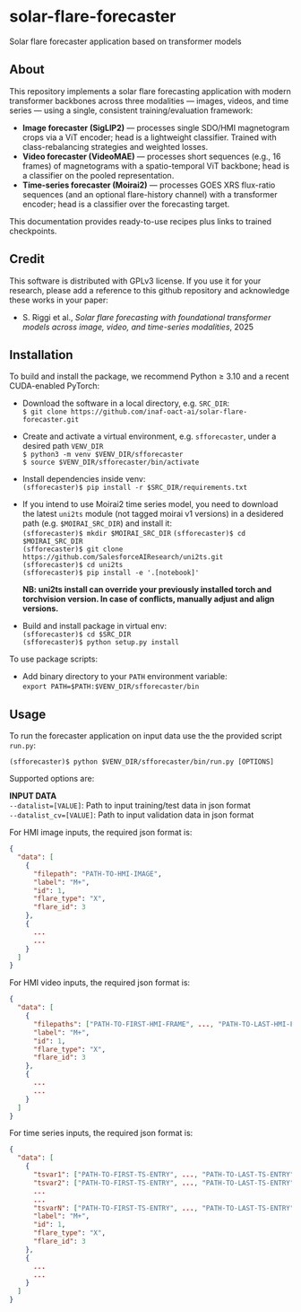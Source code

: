 # solar-flare-forecaster
Solar flare forecaster application based on transformer models

## **About**
This repository implements a solar flare forecasting application with modern transformer backbones across three modalities — images, videos, and time series — using a single, consistent training/evaluation framework:   

* **Image forecaster (SigLIP2)** — processes single SDO/HMI magnetogram crops via a ViT encoder; head is a lightweight classifier. Trained with class-rebalancing strategies and weighted losses.
* **Video forecaster (VideoMAE)** — processes short sequences (e.g., 16 frames) of magnetograms with a spatio-temporal ViT backbone; head is a classifier on the pooled representation.
* **Time-series forecaster (Moirai2)** — processes GOES XRS flux-ratio sequences (and an optional flare-history channel) with a transformer encoder; head is a classifier over the forecasting target.

This documentation provides ready-to-use recipes plus links to trained checkpoints.  

## **Credit**
This software is distributed with GPLv3 license. If you use it for your research, please add a reference to this github repository and acknowledge these works in your paper:   

* S. Riggi et al., *Solar flare forecasting with foundational transformer models across image, video, and time-series modalities*, 2025

## **Installation**  

To build and install the package, we recommend Python ≥ 3.10 and a recent CUDA-enabled PyTorch:    

* Download the software in a local directory, e.g. ```SRC_DIR```:   
  ```$ git clone https://github.com/inaf-oact-ai/solar-flare-forecaster.git```
  
* Create and activate a virtual environment, e.g. ```sfforecaster```, under a desired path ```VENV_DIR```     
  ```$ python3 -m venv $VENV_DIR/sfforecaster```    
  ```$ source $VENV_DIR/sfforecaster/bin/activate```
  
* Install dependencies inside venv:   
  ```(sfforecaster)$ pip install -r $SRC_DIR/requirements.txt```
  
* If you intend to use Moirai2 time series model, you need to download the latest `uni2ts` module (not tagged moirai v1 versions) in a desidered path (e.g. ```$MOIRAI_SRC_DIR```) and install it:      
  ```(sfforecaster)$ mkdir $MOIRAI_SRC_DIR```
  ```(sfforecaster)$ cd $MOIRAI_SRC_DIR```    
  ```(sfforecaster)$ git clone https://github.com/SalesforceAIResearch/uni2ts.git```    
  ```(sfforecaster)$ cd uni2ts```     
  ```(sfforecaster)$ pip install -e '.[notebook]'```

  **NB: uni2ts install can override your previously installed torch and torchvision version. In case of conflicts, manually adjust and align versions.**
  
* Build and install package in virtual env:    
  ```(sfforecaster)$ cd $SRC_DIR```    
  ```(sfforecaster)$ python setup.py install```    
       
To use package scripts:

* Add binary directory to your ```PATH``` environment variable:   
  ``` export PATH=$PATH:$VENV_DIR/sfforecaster/bin ```    

## **Usage**  

To run the forecaster application on input data use the the provided script ```run.py```:   

```(sfforecaster)$ python $VENV_DIR/sfforecaster/bin/run.py [OPTIONS]```    

Supported options are: 

**INPUT DATA**  
`--datalist=[VALUE]`: Path to input training/test data in json format   
`--datalist_cv=[VALUE]`: Path to input validation data in json format   

For HMI image inputs, the required json format is:   

```json
{
  "data": [
    {
      "filepath": "PATH-TO-HMI-IMAGE",
      "label": "M+",
      "id": 1,
      "flare_type": "X",
      "flare_id": 3
    },
    {
      ...
      ...
    }
  ]
}
```

For HMI video inputs, the required json format is:   

```json
{
  "data": [
    {
      "filepaths": ["PATH-TO-FIRST-HMI-FRAME", ..., "PATH-TO-LAST-HMI-FRAME"],
      "label": "M+",
      "id": 1,
      "flare_type": "X",
      "flare_id": 3
    },
    {
      ...
      ...
    }
  ]
}
```

For time series inputs, the required json format is:   

```json
{
  "data": [
    {
      "tsvar1": ["PATH-TO-FIRST-TS-ENTRY", ..., "PATH-TO-LAST-TS-ENTRY"],
      "tsvar2": ["PATH-TO-FIRST-TS-ENTRY", ..., "PATH-TO-LAST-TS-ENTRY"],
      ...
      ...
      "tsvarN": ["PATH-TO-FIRST-TS-ENTRY", ..., "PATH-TO-LAST-TS-ENTRY"],
      "label": "M+",
      "id": 1,
      "flare_type": "X",
      "flare_id": 3
    },
    {
      ...
      ...
    }
  ]
}
```
